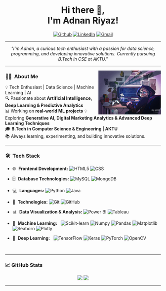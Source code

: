 <h1 align="center"> Hi there 👋,<br> I'm Adnan Riyaz! </h1>

<p align="center">
  <a href="https://github.com/adnandata7"><img alt="Github" src="https://img.shields.io/badge/-Github-000?style=flat&logo=Github&logoColor=white"></a>
  <a href="https://www.linkedin.com/in/datascientist-adnan/"><img alt="LinkedIn" src="https://img.shields.io/badge/-LinkedIn-blue?style=flat&logo=Linkedin&logoColor=white"></a>
  <a href="mailto:adnankhan.aknn405@gmail.com"><img alt="Gmail" src="https://img.shields.io/badge/-Gmail-c14438?style=flat&logo=Gmail&logoColor=white"></a>
</p>

---

<p align="center">
  <em>"I'm Adnan, a curious tech enthusiast with a passion for data science, programming, and developing innovative solutions. Currently pursuing B.Tech in CSE at AKTU."
</em>
</p>

---

<img align="right" alt="img" src="https://github.com/FernandoRoldan93/FernandoRoldan93/blob/master/cover_image.jpg" width="40%" height="auto" />

### 👨‍💻 &nbsp;**About Me**
 
💡 Tech Enthusiast | Data Science | Machine Learning | AI  
🔍 Passionate about **Artificial Intelligence, Deep Learning & Predictive Analytics**  
📊 Working on **real-world ML projects**
💡 Exploring **Generative AI, Digital Marketing Analytics & Advanced Deep Learning Techniques**  
🎓 **B.Tech in Computer Science & Engineering | AKTU**  
📚 Always learning, experimenting, and building innovative solutions.  

---

### 🛠 &nbsp;**Tech Stack**
<p>
	
- 🌐 &nbsp;**Frontend Development:**
  ![HTML5](https://img.shields.io/badge/-HTML5-333333?style=flat&logo=HTML5)
  ![CSS](https://img.shields.io/badge/-CSS-333333?style=flat&logo=CSS3&logoColor=1572B6)

- 🗄 &nbsp;**Database Technologies:**
  ![MySQL](https://img.shields.io/badge/-MySQL-333333?style=flat&logo=mysql)
  ![MongoDB](https://img.shields.io/badge/-MongoDB-333333?style=flat&logo=mongodb)



- 💻 &nbsp;**Languages:**
  ![Python](https://img.shields.io/badge/-Python-333333?style=flat&logo=python)
  ![Java](https://img.shields.io/badge/-Java-333333?style=flat&logo=java)


- 🔧 &nbsp;**Technologies:**
  ![Git](https://img.shields.io/badge/-Git-333333?style=flat&logo=git)
  ![GitHub](https://img.shields.io/badge/-GitHub-333333?style=flat&logo=github)
  
- 📊 &nbsp;**Data Visualization & Analysis:**
  ![Power BI](https://img.shields.io/badge/-PowerBI-333333?style=flat&logo=powerbi)
  ![Tableau](https://img.shields.io/badge/-Tableau-333333?style=flat&logo=tableau)

- 🤖 &nbsp;**Machine Learning:** &nbsp; ![Scikit-learn](https://img.shields.io/badge/-Scikit_Learn-333333?style=flat&logo=scikit-learn) 
  ![Numpy](https://img.shields.io/badge/-Numpy-333333?style=flat&logo=numpy) 
  ![Pandas](https://img.shields.io/badge/-Pandas-333333?style=flat&logo=pandas) 
  ![Matplotlib](https://img.shields.io/badge/-Matplotlib-333333?style=flat&logo=matplotlib) 
  ![Seaborn](https://img.shields.io/badge/-Seaborn-333333?style=flat&logo=seaborn) 
  ![Plotly](https://img.shields.io/badge/-Plotly-333333?style=flat&logo=plotly)  

- 🧠 &nbsp;**Deep Learning:** &nbsp; ![TensorFlow](https://img.shields.io/badge/-TensorFlow-333333?style=flat&logo=tensorflow) 
  ![Keras](https://img.shields.io/badge/-Keras-333333?style=flat&logo=keras) 
  ![PyTorch](https://img.shields.io/badge/-PyTorch-333333?style=flat&logo=pytorch) 
  ![OpenCV](https://img.shields.io/badge/-OpenCV-333333?style=flat&logo=opencv)  

 


</p>
<br />

---

 ### 📈 GitHub Stats  
<p align="center">
  <img width="48%" src="https://github-readme-stats.vercel.app/api?username=adnandata7&show_icons=true&theme=radical" />
  <img width="48%" src="https://github-readme-streak-stats.herokuapp.com/?user=adnandata7&theme=radical" />
</p>

---
